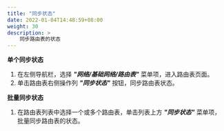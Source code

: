 ```yaml
---
title: "同步状态"
date: 2022-01-04T14:48:59+08:00
weight: 30
description: >
    同步路由表的状态
---
```



**单个同步状态**

1. 在左侧导航栏，选择 **_"网络/基础网络/路由表"_** 菜单项，进入路由表页面。
2. 单击路由表右侧操作列 **_"同步状态"_** 按钮，同步路由表状态。

**批量同步状态**

1. 在路由表列表中选择一个或多个路由表，单击列表上方  **_"同步状态"_** 菜单项，批量同步路由表的状态。